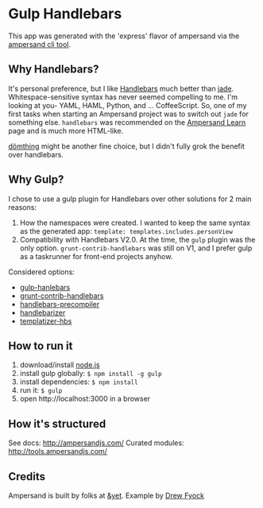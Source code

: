 # Gulp Handlebars

This app was generated with the 'express' flavor of ampersand via the [ampersand cli tool](http://ampersandjs.com/learn/quick-start-guide).

## Why Handlebars?

It's personal preference, but I like [Handlebars](http://handlebarsjs.com/) much better than [jade](http://jade-lang.com/). Whitespace-sensitive syntax has never seemed compelling to me. I'm looking at you- YAML, HAML, Python, and ... CoffeeScript. So, one of my first tasks when starting an Ampersand project was to switch out `jade` for something else. `handlebars` was recommended on the [Ampersand Learn](http://ampersandjs.com/learn/templates) page and is much more HTML-like.

[dömthing](https://github.com/latentflip/domthing) might be another fine choice, but I didn't fully grok the benefit over handlebars.

## Why Gulp?

I chose to use a gulp plugin for Handlebars over other solutions for 2 main reasons:

1. How the namespaces were created. I wanted to keep the same syntax as the generated app: `template: templates.includes.personView`
2. Compatibility with Handlebars V2.0. At the time, the `gulp` plugin was the only option. `grunt-contrib-handlebars` was still on V1, and I prefer gulp as a taskrunner for front-end  projects anyhow.

Considered options:

- [gulp-hanlebars](https://www.npmjs.org/package/gulp-handlebars)
- [grunt-contrib-handlebars](https://www.npmjs.org/package/grunt-contrib-handlebars)
- [handlebars-precompiler](https://www.npmjs.org/package/handlebars-precompiler)
- [handlebarizer](https://www.npmjs.org/package/handlebarizer)
- [templatizer-hbs](https://www.npmjs.org/package/templatizer-hbs)

## How to run it

1. download/install [node.js](http://nodejs.org/)
1. install gulp globally: `$ npm install -g gulp`
1. install dependencies: `$ npm install`
1. run it: `$ gulp`
1. open http://localhost:3000 in a browser

## How it's structured

See docs: http://ampersandjs.com/
Curated modules: http://tools.ampersandjs.com/

## Credits

Ampersand is built by folks at [&yet](http://andyet.com).
Example by [Drew Fyock](https://github.com/fyockm)
